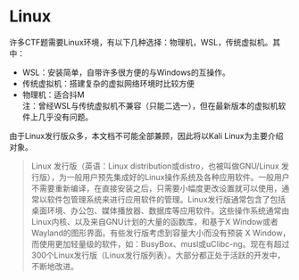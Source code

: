 # Linux <!--建议统一以Kali为环境讲-->

许多CTF题需要Linux环境，有以下几种选择：物理机，WSL，传统虚拟机。其中：  
- WSL：安装简单，自带许多很方便的与Windows的互操作。  
- 传统虚拟机：搭建复杂的虚拟网络环境时比较方便  
- 物理机：适合抖M  
注：曾经WSL与传统虚拟机不兼容（只能二选一），但在最新版本的虚拟机软件上几乎没有问题。  

由于Linux发行版众多，本文档不可能全部兼顾，因此将以Kali Linux为主要介绍对象。

> Linux 发行版（英语：Linux distribution或distro，也被叫做GNU/Linux 发行版），为一般用户预先集成好的Linux操作系统及各种应用软件。一般用户不需要重新编译，在直接安装之后，只需要小幅度更改设置就可以使用，通常以软件包管理系统来进行应用软件的管理。Linux发行版通常包含了包括桌面环境、办公包、媒体播放器、数据库等应用软件。这些操作系统通常由Linux内核、以及来自GNU计划的大量的函数库，和基于X Window或者Wayland的图形界面。有些发行版考虑到容量大小而没有预装 X Window，而使用更加轻量级的软件，如：BusyBox、musl或uClibc-ng。现在有超过300个Linux发行版（Linux发行版列表）。大部分都正处于活跃的开发中，不断地改进。 